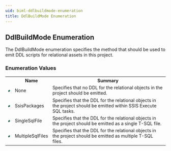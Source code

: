 ```yaml
---
uid: biml-ddlbuildmode-enumeration
title: DdlBuildMode Enumeration
---
```


## DdlBuildMode Enumeration

<div class="LanguageSummary"><div class ="SummaryItem">The DdlBuildMode enumeration specifies the method that should be used to emit DDL scripts for relational assets in this project.</div></div>
<div class="EnumValueGroup">

### Enumeration Values

<table id="EnumValue" class="MemberList"><tbody><tr><th class="MemberTypeIconColumnHeader">&nbsp;</th><th class="MemberNameColumnHeader">Name</th><th class="MemberSummaryColumnHeader">Summary</th></tr><tr class="cd0"><td align="center" class="MemberTypeIcon"><img src="enumValue.png"></img></td><td class="MemberName">None</td><td class="MemberSummary"><div class ="SummaryItem">Specifies that no DDL for the relational objects in the project should be emitted.</div></td></tr><tr class="cd1"><td align="center" class="MemberTypeIcon"><img src="enumValue.png"></img></td><td class="MemberName">SsisPackages</td><td class="MemberSummary"><div class ="SummaryItem">Specifies that the DDL for the relational objects in the project should be emitted within SSIS Execute SQL tasks.</div></td></tr><tr class="cd0"><td align="center" class="MemberTypeIcon"><img src="enumValue.png"></img></td><td class="MemberName">SingleSqlFile</td><td class="MemberSummary"><div class ="SummaryItem">Specifies that the DDL for the relational objects in the project should be emitted as a single T-SQL file.</div></td></tr><tr class="cd1"><td align="center" class="MemberTypeIcon"><img src="enumValue.png"></img></td><td class="MemberName">MultipleSqlFiles</td><td class="MemberSummary"><div class ="SummaryItem">Specifies that the DDL for the relational objects in the project should be emitted as multiple T-SQL files.</div></td></tr></tbody></table>
</div>
